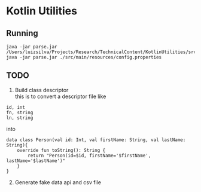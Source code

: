 # Kotlin Utilities

## Running
```$xslt
java -jar parse.jar /Users/luizsilva/Projects/Research/TechnicalContent/KotlinUtilities/src/main/resources/file1.csv
java -jar parse.jar ./src/main/resources/config.properties
```

## TODO
1. Build class descriptor<br/>
this is to convert a descriptor file like 
```$xslt
id, int
fn, string
ln, string
```
into
```$xslt
data class Person(val id: Int, val firstName: String, val lastName: String){
    override fun toString(): String {
        return "Person(id=$id, firstName='$firstName', lastName='$lastName')"
    }
}
```
 
2. Generate fake data api and csv file

